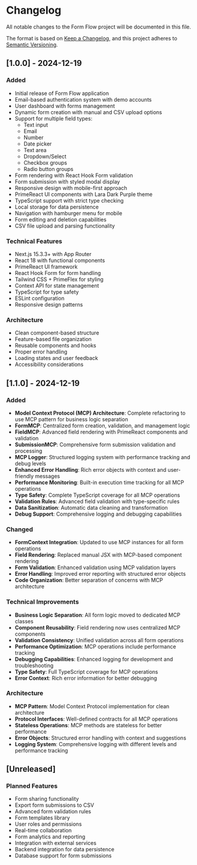 # Changelog

All notable changes to the Form Flow project will be documented in this file.

The format is based on [Keep a Changelog](https://keepachangelog.com/en/1.0.0/),
and this project adheres to [Semantic Versioning](https://semver.org/spec/v2.0.0.html).

## [1.0.0] - 2024-12-19

### Added
- Initial release of Form Flow application
- Email-based authentication system with demo accounts
- User dashboard with forms management
- Dynamic form creation with manual and CSV upload options
- Support for multiple field types:
  - Text input
  - Email
  - Number
  - Date picker
  - Text area
  - Dropdown/Select
  - Checkbox groups
  - Radio button groups
- Form rendering with React Hook Form validation
- Form submission with styled modal display
- Responsive design with mobile-first approach
- PrimeReact UI components with Lara Dark Purple theme
- TypeScript support with strict type checking
- Local storage for data persistence
- Navigation with hamburger menu for mobile
- Form editing and deletion capabilities
- CSV file upload and parsing functionality

### Technical Features
- Next.js 15.3.3+ with App Router
- React 18 with functional components
- PrimeReact UI framework
- React Hook Form for form handling
- Tailwind CSS + PrimeFlex for styling
- Context API for state management
- TypeScript for type safety
- ESLint configuration
- Responsive design patterns

### Architecture
- Clean component-based structure
- Feature-based file organization
- Reusable components and hooks
- Proper error handling
- Loading states and user feedback
- Accessibility considerations

## [1.1.0] - 2024-12-19

### Added
- **Model Context Protocol (MCP) Architecture**: Complete refactoring to use MCP pattern for business logic separation
- **FormMCP**: Centralized form creation, validation, and management logic
- **FieldMCP**: Advanced field rendering with PrimeReact components and validation
- **SubmissionMCP**: Comprehensive form submission validation and processing
- **MCP Logger**: Structured logging system with performance tracking and debug levels
- **Enhanced Error Handling**: Rich error objects with context and user-friendly messages
- **Performance Monitoring**: Built-in execution time tracking for all MCP operations
- **Type Safety**: Complete TypeScript coverage for all MCP operations
- **Validation Rules**: Advanced field validation with type-specific rules
- **Data Sanitization**: Automatic data cleaning and transformation
- **Debug Support**: Comprehensive logging and debugging capabilities

### Changed
- **FormContext Integration**: Updated to use MCP instances for all form operations
- **Field Rendering**: Replaced manual JSX with MCP-based component rendering
- **Form Validation**: Enhanced validation using MCP validation layers
- **Error Handling**: Improved error reporting with structured error objects
- **Code Organization**: Better separation of concerns with MCP architecture

### Technical Improvements
- **Business Logic Separation**: All form logic moved to dedicated MCP classes
- **Component Reusability**: Field rendering now uses centralized MCP components
- **Validation Consistency**: Unified validation across all form operations
- **Performance Optimization**: MCP operations include performance tracking
- **Debugging Capabilities**: Enhanced logging for development and troubleshooting
- **Type Safety**: Full TypeScript coverage for MCP operations
- **Error Context**: Rich error information for better debugging

### Architecture
- **MCP Pattern**: Model Context Protocol implementation for clean architecture
- **Protocol Interfaces**: Well-defined contracts for all MCP operations
- **Stateless Operations**: MCP methods are stateless for better performance
- **Error Objects**: Structured error handling with context and suggestions
- **Logging System**: Comprehensive logging with different levels and performance tracking

## [Unreleased]

### Planned Features
- Form sharing functionality
- Export form submissions to CSV
- Advanced form validation rules
- Form templates library
- User roles and permissions
- Real-time collaboration
- Form analytics and reporting
- Integration with external services
- Backend integration for data persistence
- Database support for form submissions 